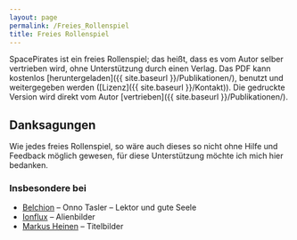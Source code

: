 ```yaml
---
layout: page
permalink: /Freies_Rollenspiel
title: Freies Rollenspiel
---
```


SpacePirates ist ein freies Rollenspiel; das heißt, dass es vom Autor selber vertrieben wird, ohne Unterstützung durch einen Verlag. Das PDF kann kostenlos [heruntergeladen]({{ site.baseurl }}/Publikationen/), benutzt und weitergegeben werden ([Lizenz]({{ site.baseurl }}/Kontakt)). Die gedruckte Version wird direkt vom Autor [vertrieben]({{ site.baseurl }}/Publikationen/).

## Danksagungen

Wie jedes freies Rollenspiel, so wäre auch dieses so nicht ohne Hilfe und Feedback möglich gewesen, für diese Unterstützung möchte ich mich hier bedanken.

### Insbesondere bei

- [Belchion](http://belchion.rsp-blogs.de/) &ndash; Onno Tasler &ndash; Lektor und gute Seele
- [Ionflux](http://ionflux.org) &ndash; Alienbilder
- [Markus Heinen](https://www.deviantart.com/erlkoenig/) &ndash; Titelbilder
